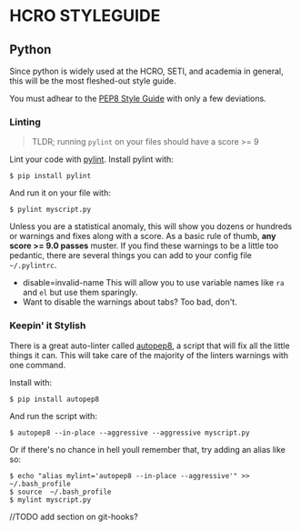 # HCRO STYLEGUIDE

## Python

Since python is widely used at the HCRO, SETI, and academia in general, this will be the most fleshed-out style guide.

You must adhear to the [PEP8 Style Guide](https://www.python.org/dev/peps/pep-0008/) with only a few deviations.

### Linting

> TLDR; running `pylint` on your files should have a score >= 9 

Lint your code with [pylint](https://www.pylint.org/). Install pylint with:
```
$ pip install pylint
```
And run it on your file with:
```
$ pylint myscript.py
```
Unless you are a statistical anomaly, this will show you dozens or hundreds or warnings and fixes along with a score. As a basic rule of thumb, **any score >= 9.0 passes** muster. If you find these warnings to be a little too pedantic, there are several things you can add to your config file `~/.pylintrc`.
* disable=invalid-name  This will allow you to use variable names like `ra` and `el` but use them sparingly.
* Want to disable the warnings about tabs? Too bad, don't.


### Keepin' it Stylish   
There is a great auto-linter called [autopep8](https://pypi.org/project/autopep8/), a script that will fix all the little things it can. This will take care of the majority of the linters warnings with one command.

Install with:

```
$ pip install autopep8
```

And run the script with:

```
$ autopep8 --in-place --aggressive --aggressive myscript.py
```

Or if there's no chance in hell youll remember that, try adding an alias like so:

```
$ echo "alias mylint='autopep8 --in-place --aggressive'" >> ~/.bash_profile
$ source  ~/.bash_profile
$ mylint myscript.py
```

//TODO add section on git-hooks?
